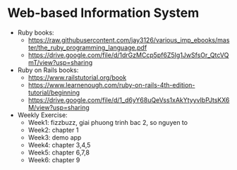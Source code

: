 # Web-based Information System
- Ruby books:
  + https://raw.githubusercontent.com/jay3126/various_imp_ebooks/master/the_ruby_programming_language.pdf
  + https://drive.google.com/file/d/1drGzMCcp5pf6Z5Ig1JwSfsOr_QtcVQmT/view?usp=sharing
- Ruby on Rails books:
  + https://www.railstutorial.org/book
  + https://www.learnenough.com/ruby-on-rails-4th-edition-tutorial/beginning
  + https://drive.google.com/file/d/1_d6yY68uQeVss1xAkYtyyvIbPJtsKX6M/view?usp=sharing
- Weekly Exercise:
  + Week1: fizzbuzz, giai phuong trinh bac 2, so nguyen to
  + Week2: chapter 1
  + Week3: demo app
  + Week4: chapter 3,4,5
  + Week5: chapter 6,7,8
  + Week6: chapter 9
